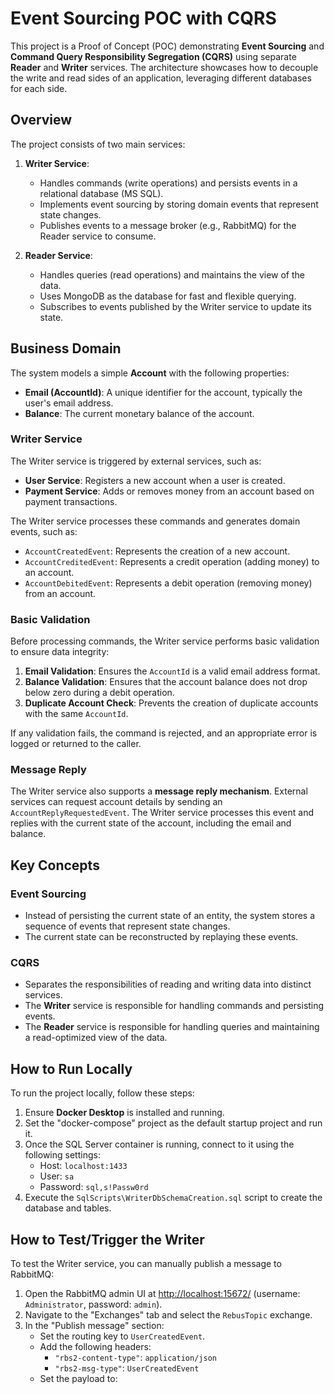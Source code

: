 # Event Sourcing POC with CQRS

This project is a Proof of Concept (POC) demonstrating **Event Sourcing** and **Command Query Responsibility Segregation (CQRS)** using separate **Reader** and **Writer** services. The architecture showcases how to decouple the write and read sides of an application, leveraging different databases for each side.

## Overview

The project consists of two main services:

1. **Writer Service**:
   - Handles commands (write operations) and persists events in a relational database (MS SQL).
   - Implements event sourcing by storing domain events that represent state changes.
   - Publishes events to a message broker (e.g., RabbitMQ) for the Reader service to consume.

2. **Reader Service**:
   - Handles queries (read operations) and maintains the view of the data.
   - Uses MongoDB as the database for fast and flexible querying.
   - Subscribes to events published by the Writer service to update its state.

## Business Domain

The system models a simple **Account** with the following properties:
- **Email (AccountId)**: A unique identifier for the account, typically the user's email address.
- **Balance**: The current monetary balance of the account.

### Writer Service
The Writer service is triggered by external services, such as:
- **User Service**: Registers a new account when a user is created.
- **Payment Service**: Adds or removes money from an account based on payment transactions.

The Writer service processes these commands and generates domain events, such as:
- `AccountCreatedEvent`: Represents the creation of a new account.
- `AccountCreditedEvent`: Represents a credit operation (adding money) to an account.
- `AccountDebitedEvent`: Represents a debit operation (removing money) from an account.

### Basic Validation
Before processing commands, the Writer service performs basic validation to ensure data integrity:
1. **Email Validation**: Ensures the `AccountId` is a valid email address format.
2. **Balance Validation**: Ensures that the account balance does not drop below zero during a debit operation.
3. **Duplicate Account Check**: Prevents the creation of duplicate accounts with the same `AccountId`.

If any validation fails, the command is rejected, and an appropriate error is logged or returned to the caller.

### Message Reply
The Writer service also supports a **message reply mechanism**. External services can request account details by sending an `AccountReplyRequestedEvent`. The Writer service processes this event and replies with the current state of the account, including the email and balance.

## Key Concepts

### Event Sourcing
- Instead of persisting the current state of an entity, the system stores a sequence of events that represent state changes.
- The current state can be reconstructed by replaying these events.

### CQRS
- Separates the responsibilities of reading and writing data into distinct services.
- The **Writer** service is responsible for handling commands and persisting events.
- The **Reader** service is responsible for handling queries and maintaining a read-optimized view of the data.

## How to Run Locally

To run the project locally, follow these steps:

1. Ensure **Docker Desktop** is installed and running.
2. Set the "docker-compose" project as the default startup project and run it.
3. Once the SQL Server container is running, connect to it using the following settings:
   - Host: `localhost:1433`
   - User: `sa`
   - Password: `sql,s!Passw0rd`
4. Execute the `SqlScripts\WriterDbSchemaCreation.sql` script to create the database and tables.

## How to Test/Trigger the Writer

To test the Writer service, you can manually publish a message to RabbitMQ:

1. Open the RabbitMQ admin UI at [http://localhost:15672/](http://localhost:15672/) (username: `Administrator`, password: `admin`).
2. Navigate to the "Exchanges" tab and select the `RebusTopic` exchange.
3. In the "Publish message" section:
   - Set the routing key to `UserCreatedEvent`.
   - Add the following headers:
     - `"rbs2-content-type"`: `application/json`
     - `"rbs2-msg-type"`: `UserCreatedEvent`
   - Set the payload to:
     
     
